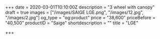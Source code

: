 +++
date = 2020-03-01T10:10:00Z
description = "3 wheel with canopy"
draft = true
images = ["/images/SAIGE LGE.png", "/images/12.jpg", "/images/2.jpg"]
og_type = "og:product"
price = "38,600"
priceBefore = "40,500"
productID = "Saige"
shortdescription = ""
title = "LGE"

+++
